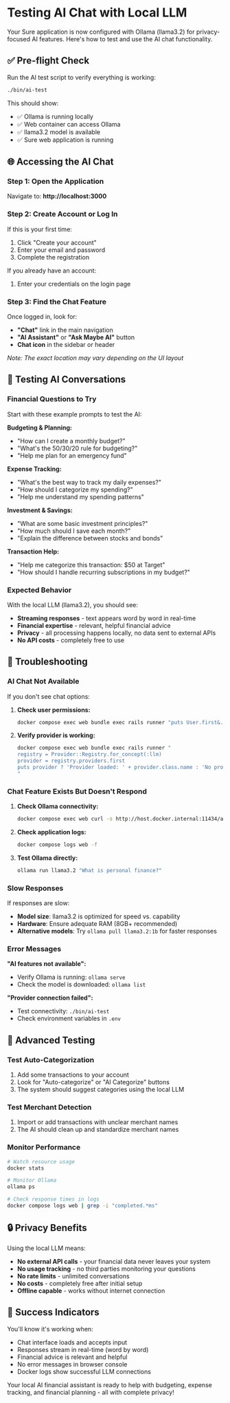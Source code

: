 # Testing AI Chat with Local LLM

Your Sure application is now configured with Ollama (llama3.2) for privacy-focused AI features. Here's how to test and use the AI chat functionality.

## ✅ Pre-flight Check

Run the AI test script to verify everything is working:

```bash
./bin/ai-test
```

This should show:

- ✅ Ollama is running locally
- ✅ Web container can access Ollama
- ✅ llama3.2 model is available
- ✅ Sure web application is running

## 🌐 Accessing the AI Chat

### Step 1: Open the Application

Navigate to: **http://localhost:3000**

### Step 2: Create Account or Log In

If this is your first time:

1. Click "Create your account"
2. Enter your email and password
3. Complete the registration

If you already have an account:

1. Enter your credentials on the login page

### Step 3: Find the Chat Feature

Once logged in, look for:

- **"Chat"** link in the main navigation
- **"AI Assistant"** or **"Ask Maybe AI"** button
- **Chat icon** in the sidebar or header

_Note: The exact location may vary depending on the UI layout_

## 💬 Testing AI Conversations

### Financial Questions to Try

Start with these example prompts to test the AI:

**Budgeting & Planning:**

- "How can I create a monthly budget?"
- "What's the 50/30/20 rule for budgeting?"
- "Help me plan for an emergency fund"

**Expense Tracking:**

- "What's the best way to track my daily expenses?"
- "How should I categorize my spending?"
- "Help me understand my spending patterns"

**Investment & Savings:**

- "What are some basic investment principles?"
- "How much should I save each month?"
- "Explain the difference between stocks and bonds"

**Transaction Help:**

- "Help me categorize this transaction: $50 at Target"
- "How should I handle recurring subscriptions in my budget?"

### Expected Behavior

With the local LLM (llama3.2), you should see:

- **Streaming responses** - text appears word by word in real-time
- **Financial expertise** - relevant, helpful financial advice
- **Privacy** - all processing happens locally, no data sent to external APIs
- **No API costs** - completely free to use

## 🔧 Troubleshooting

### AI Chat Not Available

If you don't see chat options:

1. **Check user permissions:**

   ```bash
   docker compose exec web bundle exec rails runner "puts User.first&.ai_enabled?"
   ```

2. **Verify provider is working:**
   ```bash
   docker compose exec web bundle exec rails runner "
   registry = Provider::Registry.for_concept(:llm)
   provider = registry.providers.first
   puts provider ? 'Provider loaded: ' + provider.class.name : 'No provider found'
   "
   ```

### Chat Feature Exists But Doesn't Respond

1. **Check Ollama connectivity:**

   ```bash
   docker compose exec web curl -s http://host.docker.internal:11434/api/version
   ```

2. **Check application logs:**

   ```bash
   docker compose logs web -f
   ```

3. **Test Ollama directly:**
   ```bash
   ollama run llama3.2 "What is personal finance?"
   ```

### Slow Responses

If responses are slow:

- **Model size**: llama3.2 is optimized for speed vs. capability
- **Hardware**: Ensure adequate RAM (8GB+ recommended)
- **Alternative models**: Try `ollama pull llama3.2:1b` for faster responses

### Error Messages

**"AI features not available":**

- Verify Ollama is running: `ollama serve`
- Check the model is downloaded: `ollama list`

**"Provider connection failed":**

- Test connectivity: `./bin/ai-test`
- Check environment variables in `.env`

## 🎯 Advanced Testing

### Test Auto-Categorization

1. Add some transactions to your account
2. Look for "Auto-categorize" or "AI Categorize" buttons
3. The system should suggest categories using the local LLM

### Test Merchant Detection

1. Import or add transactions with unclear merchant names
2. The AI should clean up and standardize merchant names

### Monitor Performance

```bash
# Watch resource usage
docker stats

# Monitor Ollama
ollama ps

# Check response times in logs
docker compose logs web | grep -i "completed.*ms"
```

## 🔒 Privacy Benefits

Using the local LLM means:

- **No external API calls** - your financial data never leaves your system
- **No usage tracking** - no third parties monitoring your questions
- **No rate limits** - unlimited conversations
- **No costs** - completely free after initial setup
- **Offline capable** - works without internet connection

## 🎉 Success Indicators

You'll know it's working when:

- Chat interface loads and accepts input
- Responses stream in real-time (word by word)
- Financial advice is relevant and helpful
- No error messages in browser console
- Docker logs show successful LLM connections

Your local AI financial assistant is ready to help with budgeting, expense tracking, and financial planning - all with complete privacy!
